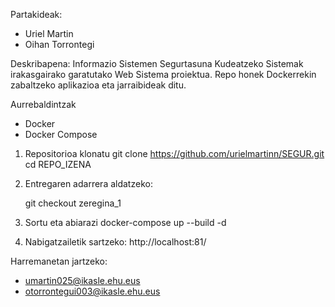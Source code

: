 Partakideak:
- Uriel Martin
- Oihan Torrontegi

Deskribapena:
Informazio Sistemen Segurtasuna Kudeatzeko Sistemak irakasgairako garatutako 
Web Sistema proiektua. Repo honek Dockerrekin zabaltzeko aplikazioa eta 
jarraibideak ditu.

Aurrebaldintzak
- Docker
- Docker Compose


1. Repositorioa klonatu
   git clone https://github.com/urielmartinn/SEGUR.git
   cd REPO_IZENA

2. Entregaren adarrera aldatzeko:

   git checkout zeregina_1

4. Sortu eta abiarazi
   docker-compose up --build -d

5. Nabigatzailetik sartzeko:
   http://localhost:81/

Harremanetan jartzeko:
- umartin025@ikasle.ehu.eus
- otorrontegui003@ikasle.ehu.eus
